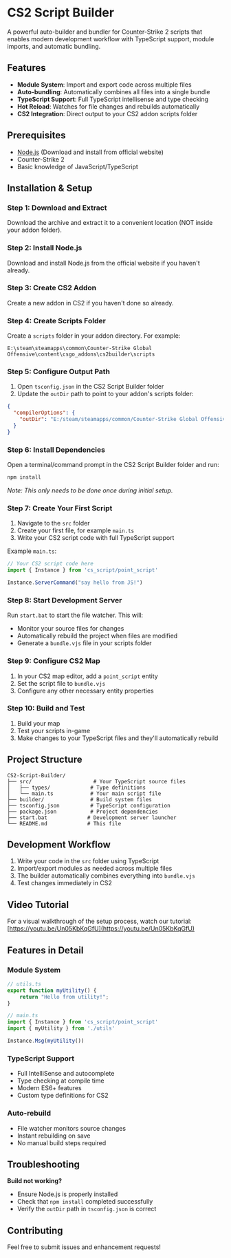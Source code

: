 # CS2 Script Builder

A powerful auto-builder and bundler for Counter-Strike 2 scripts that enables modern development workflow with TypeScript support, module imports, and automatic bundling.

## Features

- **Module System**: Import and export code across multiple files
- **Auto-bundling**: Automatically combines all files into a single bundle
- **TypeScript Support**: Full TypeScript intellisense and type checking
- **Hot Reload**: Watches for file changes and rebuilds automatically
- **CS2 Integration**: Direct output to your CS2 addon scripts folder

## Prerequisites

- [Node.js](https://nodejs.org/) (Download and install from official website)
- Counter-Strike 2
- Basic knowledge of JavaScript/TypeScript

## Installation & Setup

### Step 1: Download and Extract
Download the archive and extract it to a convenient location (NOT inside your addon folder).

### Step 2: Install Node.js
Download and install Node.js from the official website if you haven't already.

### Step 3: Create CS2 Addon
Create a new addon in CS2 if you haven't done so already.

### Step 4: Create Scripts Folder
Create a `scripts` folder in your addon directory. For example:
```
E:\steam\steamapps\common\Counter-Strike Global Offensive\content\csgo_addons\cs2builder\scripts
```

### Step 5: Configure Output Path
1. Open `tsconfig.json` in the CS2 Script Builder folder
2. Update the `outDir` path to point to your addon's scripts folder:
```json
{
  "compilerOptions": {
    "outDir": "E:/steam/steamapps/common/Counter-Strike Global Offensive/content/csgo_addons/cs2builder/scripts"
  }
}
```

### Step 6: Install Dependencies
Open a terminal/command prompt in the CS2 Script Builder folder and run:
```bash
npm install
```
*Note: This only needs to be done once during initial setup.*

### Step 7: Create Your First Script
1. Navigate to the `src` folder
2. Create your first file, for example `main.ts`
3. Write your CS2 script code with full TypeScript support

Example `main.ts`:
```typescript
// Your CS2 script code here
import { Instance } from 'cs_script/point_script'

Instance.ServerCommand("say hello from JS!")
```

### Step 8: Start Development Server
Run `start.bat` to start the file watcher. This will:
- Monitor your source files for changes
- Automatically rebuild the project when files are modified
- Generate a `bundle.vjs` file in your scripts folder

### Step 9: Configure CS2 Map
1. In your CS2 map editor, add a `point_script` entity
2. Set the script file to `bundle.vjs`
3. Configure any other necessary entity properties

### Step 10: Build and Test
1. Build your map
2. Test your scripts in-game
3. Make changes to your TypeScript files and they'll automatically rebuild

## Project Structure

```
CS2-Script-Builder/
├── src/                    # Your TypeScript source files
│   ├── types/             # Type definitions
│   └── main.ts            # Your main script file
├── builder/               # Build system files
├── tsconfig.json          # TypeScript configuration
├── package.json           # Project dependencies
├── start.bat             # Development server launcher
└── README.md             # This file
```

## Development Workflow

1. Write your code in the `src` folder using TypeScript
2. Import/export modules as needed across multiple files
3. The builder automatically combines everything into `bundle.vjs`
4. Test changes immediately in CS2

## Video Tutorial

For a visual walkthrough of the setup process, watch our tutorial:
[https://youtu.be/Un05KbKqGfU](https://youtu.be/Un05KbKqGfU)

## Features in Detail

### Module System
```typescript
// utils.ts
export function myUtility() {
    return "Hello from utility!";
}

// main.ts
import { Instance } from 'cs_script/point_script'
import { myUtility } from './utils'

Instance.Msg(myUtility())
```

### TypeScript Support
- Full IntelliSense and autocomplete
- Type checking at compile time
- Modern ES6+ features
- Custom type definitions for CS2

### Auto-rebuild
- File watcher monitors source changes
- Instant rebuilding on save
- No manual build steps required

## Troubleshooting

**Build not working?**
- Ensure Node.js is properly installed
- Check that `npm install` completed successfully
- Verify the `outDir` path in `tsconfig.json` is correct


## Contributing

Feel free to submit issues and enhancement requests!
